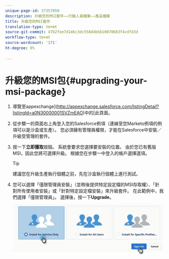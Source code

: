 ```yaml
---
unique-page-id: 37357050
description: 升級您的MSI套件——行銷人員檔案——產品檔案
title: 升級您的MSI套件
translation-type: tm+mt
source-git-commit: 47b2fee7d146c3dc558d4bbb10070683f4cdfd3d
workflow-type: tm+mt
source-wordcount: '171'
ht-degree: 0%

---
```



# 升級您的MSI包{#upgrading-your-msi-package}

1. 導覽至appexchange](http://appexchange.salesforce.com/listingDetail?listingId=a0N30000001SVZmEAO)中的[此頁面。
1. 從步驟一的頁面右上角登入您的Salesforce例項（連線至您Marketo例項的例項可以是沙盒或生產）。 您必須擁有管理員權限，才能在Salesforce中安裝／升級受管理的套件。
1. 按一下&#x200B;**立即獲取**&#x200B;按鈕。 系統會要求您選擇要安裝的位置。 由於您已有舊版MSI，因此您將可選擇升級。 根據您在步驟一中登入的帳戶選擇選項。

   >[!TIP]
   >
   >建議您在升級生產執行個體之前，先在沙盒執行個體上進行測試。

1. 您可以選擇「僅限管理員安裝」（並稍後提供特定設定檔的MSI存取權）、「針對所有使用者安裝」或「針對特定設定檔安裝」來升級套件。 在此範例中，我們選擇「僅限管理員」。 選擇後，按一下&#x200B;**Upgrade**。

   ![](assets/four.png)

